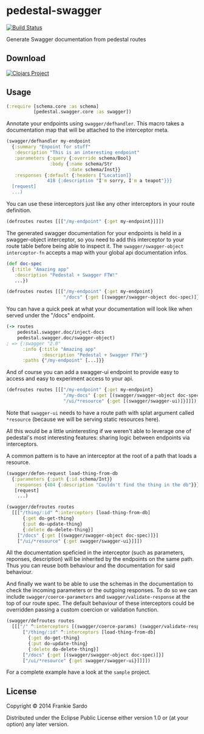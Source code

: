 # pedestal-swagger

[![Build Status](https://secure.travis-ci.org/frankiesardo/pedestal-swagger.png)](http://travis-ci.org/frankiesardo/pedestal-swagger)

Generate Swagger documentation from pedestal routes

## Download

[![Clojars Project](http://clojars.org/pedestal-swagger/latest-version.svg)](http://clojars.org/pedestal-swagger)

## Usage

```clojure
(:require [schema.core :as schema]
          [pedestal.swagger.core :as swagger])
```


Annotate your endpoints using `swagger/defhandler`. This macro takes a documentation map that will be attached to the interceptor meta.

```clojure
(swagger/defhandler my-endpoint
  {:summary "Enpoint for stuff"
   :description "This is an interesting endpoint"
   :parameters {:query {:override schema/Bool}
                :body {:name schema/Str
                       :date schema/Inst}}
   :responses {:default {:headers ["Location]}
               418 {:description "I'm sorry, I'm a teapot"}}}
  [request]
  ...)
```

You can use these interceptors just like any other interceptors in your route definition.

```clojure
(defroutes routes [[["/my-endpoint" {:get my-endpoint}]]])
```

The generated swagger documentation for your endpoints is held in a swagger-object interceptor, so you need to add this interceptor to your route table before being able to inspect it. The `swagger/swagger-object` `interceptor-fn` accepts a map with your global api documentation infos.

```clojure
(def doc-spec
  {:title "Amazing app"
   :description "Pedestal + Swagger FTW!"
   ...})

(defroutes routes [[["/my-endpoint" {:get my-endpoint}
                     "/docs" {:get [(swagger/swagger-object doc-spec)]}]]])
```
You can have a quick peek at what your documentation will look like when served under the "/docs" endpoint.

```clojure
(-> routes
    pedestal.swagger.doc/inject-docs
    pedestal.swagger.doc/swagger-object)
; => {:swagger "2.0"
      :info {:title "Amazing app"
             :description "Pedestal + Swagger FTW!"}
      :paths {"/my-endpoint" [...]}}
```

And of course you can add a swagger-ui endpoint to provide easy to access and easy to experiment access to your api.

```clojure
(defroutes routes [[["/my-endpoint" {:get my-endpoint}
                     "/my-docs" {:get [(swagger/swagger-object doc-spec)]}
                     "/ui/*resource" {:get [(swagger/swagger-ui)]}]]])
```

Note that `swagger-ui` needs to have a route path with splat argument called `*resource` (because we will be serving static resources here).

All this would be a little uninteresting if we weren't able to leverage one of pedestal's most interesting features: sharing logic between endpoints via interceptors.

A common pattern is to have an interceptor at the root of a path that loads a resource.

```clojure
(swagger/defon-request load-thing-from-db
  {:parameters {:path {:id schema/Int}}
   :responses {404 {:description "Couldn't find the thing in the db"}}}
   [request]
    ...)

(swagger/defroutes routes
  [[["/thing/:id" ^:interceptors [load-thing-from-db]
      {:get do-get-thing}
      {:put do-update-thing}
      {:delete do-delete-thing}]
    ["/docs" {:get [(swagger/swagger-object doc-spec)]}]
    ["/ui/*resource" {:get swagger/swagger-ui}]]])
```
All the documentation speficied in the interceptor (such as parameters, reponses, description) will be inherited by the endpoints on the same path. Thus you can reuse both behaviour and the documentation for said behaviour.

And finally we want to be able to use the schemas in the documentation to check the incoming parameters or the outgoing responses. To do so we can include `swagger/coerce-parameters` and `swagger/validate-response` at the top of our route spec. The default behaviour of these interceptors could be overridden passing a custom coercion or validation function.

```clojure
(swagger/defroutes routes
  [[["/" ^:interceptors [(swagger/coerce-params) (swagger/validate-response)]
      ["/thing/:id" ^:interceptors [load-thing-from-db]
        {:get do-get-thing}
        {:put do-update-thing}
        {:delete do-delete-thing}]
      ["/docs" {:get [(swagger/swagger-object doc-spec)]}]
      ["/ui/*resource" {:get swagger/swagger-ui}]]]])
```

For a complete example have a look at the `sample` project.


## License

Copyright © 2014 Frankie Sardo

Distributed under the Eclipse Public License either version 1.0 or (at
your option) any later version.
